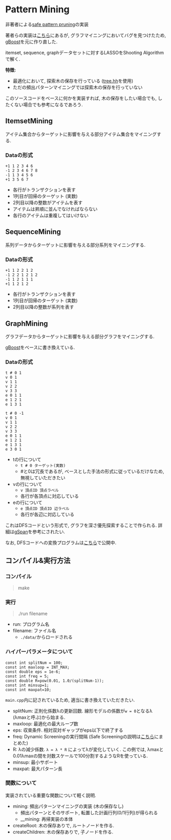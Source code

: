 # Pattern Mining
非著者による[safe pattern pruning](https://arxiv.org/abs/1602.04548)の実装

著者らの実装は[こちら](https://github.com/takeuchi-lab/SafePatternPruning)にあるが, 
グラフマイニングにおいてバグを見つけたため, [gBoost](https://github.com/rkwitt/gboost)を元に作り直した. 

itemset, sequence, graphデータセットに対するLASSOをShooting Algorithmで解く. 


**特徴:**
- 最適化において, 探索木の保存を行っている ([tree.hh](http://tree.phi-sci.com/)を使用)
- ただの頻出パターンマイニングでは探索木の保存を行っていない

このソースコードをベースに何かを実装すれば, 木の保存をしたい場合でも, したくない場合でも参考になるであろう. 

## ItemsetMining
アイテム集合からターゲットに影響を与える部分アイテム集合をマイニングする. 

### Dataの形式
```
+1 1 2 3 4 6
-1 2 3 4 6 7 8
-1 1 3 4 5 6
+1 3 5 6 7
```

- 各行がトランザクションを表す
- 1列目が回帰のターゲット (実数)
- 2列目以降の整数がアイテムを表す
- アイテムは昇順に並んでなければならない
- 各行のアイテムは重複してはいけない

## SequenceMining
系列データからターゲットに影響を与える部分系列をマイニングする. 

### Dataの形式
```
+1 1 2 2 1 2
-1 2 2 1 2 1 2
-1 1 2 1 1 1
+1 1 2 1 2
```

- 各行がトランザクションを表す
- 1列目が回帰のターゲット (実数)
- 2列目以降の整数が系列を表す

## GraphMining
グラフデータからターゲットに影響を与える部分グラフをマイニングする. 

[gBoost](https://github.com/rkwitt/gboost)をベースに書き換えている. 
### Dataの形式
```
t # 0 1
v 0 1
v 1 1
v 2 2
v 3 3
e 0 1 1
e 1 2 1
e 1 3 1

t # 0 -1
v 0 1
v 1 1
v 2 2
v 3 3
e 0 1 1
e 1 2 1
e 1 3 1
e 3 0 1
```

- tの行について
    - `t # 0 ターゲット(実数)`
    - #と0は冗長であるが, ベースとした手法の形式に従っているだけなため, 無視していただきたい
- vの行について
    - `v 頂点ID 頂点ラベル`
    - 各行が各頂点に対応している
- eの行について
    - `e 頂点ID 頂点ID 辺ラベル`
    - 各行が各辺に対応している

これはDFSコードという形式で, グラフを深さ優先探索することで作られる. 
詳細は[gSpan](https://dm.kaist.ac.kr/kse625/resources/Yan_2002.pdf)を参考にされたい. 

なお, DFSコードへの変換プログラムは[こちら](https://github.com/birdwatcherYT/GraphDatasetConverter)で公開中. 

## コンパイル&実行方法
### コンパイル
> make

### 実行
> ./run filename

- run: プログラム名
- filename: ファイル名
    - `./data/`からロードされる

### ハイパーパラメータについて
```
const int splitNum = 100;
const int maxloop = INT_MAX;
const double eps = 1e-6;
const int freq = 5;
const double R=pow(0.01, 1.0/(splitNum-1));
const int minsup=1;
const int maxpat=10;
```
`main.cpp`内に記されているため, 適当に書き換えていただきたい. 
- splitNum: 正則化係数λの更新回数. 線形モデルの係数が`w = 0`となるλ (λmaxと呼ぶ)から始まる. 
- maxloop: 最適化の最大ループ数
- eps: 収束条件. 相対双対ギャップがeps以下で終了する
- freq: Dynamic Screeningの実行間隔 (Safe Screeningの説明は[こちら](https://qiita.com/birdwatcher/items/6c3f86693f02762d05b9)にまとめた)
- R: λの減少係数. `λ = λ * R` によってλが変化していく. この例では, λmaxと0.01λmaxの間を対数スケールで100分割するようなRを使っている. 
- minsup: 最小サポート
- maxpat: 最大パターン長

### 関数について
実装されている重要な関数について軽く説明. 

- mining: 頻出パターンマイニングの実装 (木の保存なし)
    - 頻出パターンとそのサポート, 転置した計画行列(0/1行列)が得られる
    - __mining: 再帰実装の本体
- createRoot: 木の保存ありで, ルートノードを作る. 
- createChildren: 木の保存ありで, 子ノードを作る. 
